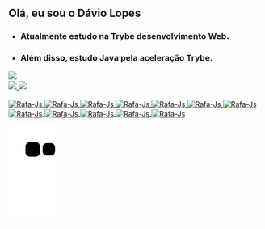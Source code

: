 ## Olá, eu sou o Dávio Lopes
<div align="inline-block">
   
 * ### Atualmente estudo na Trybe desenvolvimento Web.
   
 * ### Além disso, estudo Java pela aceleração Trybe.
</div>   
<div>
   <a href="https://www.linkedin.com/in/d%C3%A1vio-lopes-719b0b189/" target="_blank"><img src="https://img.shields.io/badge/-LinkedIn-%230077B5?style=for-the-badge&logo=linkedin&logoColor=white" target="_blank"></a>
</div>
<div align="inline-block">
  <a href="https://github.com/DavioLopes">
  <img height="140em" src="https://github-readme-stats.vercel.app/api?username=DavioLopes&show_icons=true&theme=nightowl&include_all_commits=true&count_private=true"/>
  <img height="140em" src="https://github-readme-stats.vercel.app/api/top-langs/?username=DavioLopes&layout=compact&langs_count=4&theme=nightowl"/>
</div>
<div>
<div style="display: inline_block"><br>
<img align="center" alt="Rafa-Js" height="45" width="45" src="https://cdn.jsdelivr.net/gh/devicons/devicon/icons/javascript/javascript-original.svg">
<img align="center" alt="Rafa-Js" height="45" width="45" src="https://cdn.jsdelivr.net/gh/devicons/devicon/icons/typescript/typescript-original.svg" />
<img align="center" alt="Rafa-Js" height="45" width="45" src="https://cdn.jsdelivr.net/gh/devicons/devicon/icons/html5/html5-original.svg">
<img align="center" alt="Rafa-Js" height="45" width="45" src="https://cdn.jsdelivr.net/gh/devicons/devicon/icons/css3/css3-original.svg">
<img align="center" alt="Rafa-Js" height="45" width="45" src="https://cdn.jsdelivr.net/gh/devicons/devicon/icons/react/react-original.svg">
<img align="center" alt="Rafa-Js" height="45" width="45" src="https://cdn.jsdelivr.net/gh/devicons/devicon/icons/git/git-original.svg">
<img align="center" alt="Rafa-Js" height="45" width="45" src="https://cdn.jsdelivr.net/gh/devicons/devicon/icons/docker/docker-original-wordmark.svg">
<img align="center" alt="Rafa-Js" height="45" width="45" src="https://cdn.jsdelivr.net/gh/devicons/devicon/icons/sequelize/sequelize-original.svg"/>
<img align="center" alt="Rafa-Js" height="45" width="45" src="https://cdn.jsdelivr.net/gh/devicons/devicon/icons/java/java-original.svg" />
<img align="center" alt="Rafa-Js" height="45" width="45" src="https://cdn.jsdelivr.net/gh/devicons/devicon/icons/mongodb/mongodb-plain-wordmark.svg" />
<img align="center" alt="Rafa-Js" height="45" width="45" src="https://cdn.jsdelivr.net/gh/devicons/devicon/icons/nodejs/nodejs-original.svg" />
<img align="center" alt="Rafa-Js" height="45" width="45" src="https://cdn.jsdelivr.net/gh/devicons/devicon/icons/mysql/mysql-original-wordmark.svg" />

</div>

![Snake animation](https://github.com/DavioLopes/DavioLopes/blob/output/github-contribution-grid-snake.svg)


